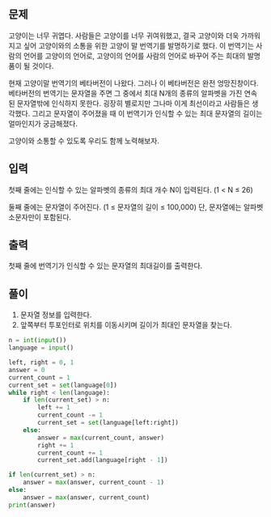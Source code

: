 ## 문제
고양이는 너무 귀엽다. 사람들은 고양이를 너무 귀여워했고, 결국 고양이와 더욱 가까워지고 싶어 고양이와의 소통을 위한 고양이 말 번역기를 발명하기로 했다. 이 번역기는 사람의 언어를 고양이의 언어로, 고양이의 언어를 사람의 언어로 바꾸어 주는 희대의 발명품이 될 것이다.

현재 고양이말 번역기의 베타버전이 나왔다. 그러나 이 베타버전은 완전 엉망진창이다. 베타버전의 번역기는 문자열을 주면 그 중에서 최대 N개의 종류의 알파벳을 가진 연속된 문자열밖에 인식하지 못한다. 굉장히 별로지만 그나마 이게 최선이라고 사람들은 생각했다. 그리고 문자열이 주어졌을 때 이 번역기가 인식할 수 있는 최대 문자열의 길이는 얼마인지가 궁금해졌다.

고양이와 소통할 수 있도록 우리도 함께 노력해보자.

## 입력
첫째 줄에는 인식할 수 있는 알파벳의 종류의 최대 개수 N이 입력된다. (1 < N ≤ 26)

둘째 줄에는 문자열이 주어진다. (1 ≤ 문자열의 길이 ≤ 100,000) 단, 문자열에는 알파벳 소문자만이 포함된다.

## 출력
첫째 줄에 번역기가 인식할 수 있는 문자열의 최대길이를 출력한다. 

## 풀이
1. 문자열 정보를 입력한다.
2. 앞쪽부터 투포인터로 위치를 이동시키며 길이가 최대인 문자열을 찾는다.

```python
n = int(input())
language = input()

left, right = 0, 1
answer = 0
current_count = 1
current_set = set(language[0])
while right < len(language):
    if len(current_set) > n:
        left += 1
        current_count -= 1
        current_set = set(language[left:right])
    else:
        answer = max(current_count, answer)
        right += 1
        current_count += 1
        current_set.add(language[right - 1])

if len(current_set) > n:
    answer = max(answer, current_count - 1)
else:
    answer = max(answer, current_count)
print(answer)
```

